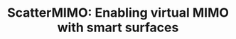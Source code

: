 ---
layout: publication
title: 'ScatterMIMO: Enabling virtual MIMO with smart surfaces'
short_title: 'ScatterMIMO: Enabling virtual MIMO with smart surfaces'
authors: M Dunna, C Zhang, D Sievenpiper, D Bharadia,
conference: ACM Mobicom 2020 -- Acceptance rate 16% (62 papers accepted out of 384
  submitted)
confurl: https://doi.org/10.1145/2486001
paper: /files/papers/scattermimo.pdf
excerpt: '27 cites: https://scholar.google.com/scholar?oi=bibs\&amp;hl=en\&amp;cites=9406824394284923402'
tags: Uncategorized
---